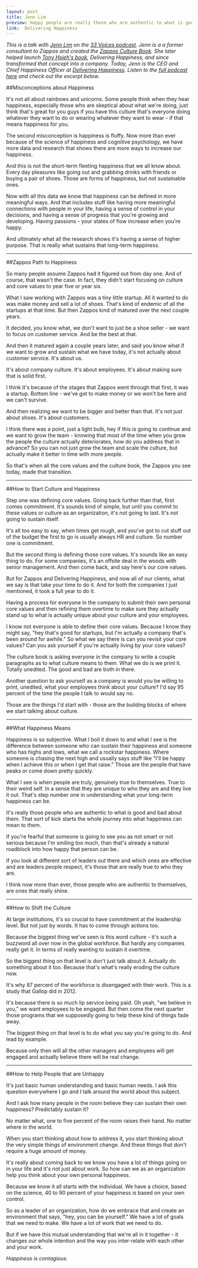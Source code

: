 ```yaml
---
layout: post
title: Jenn Lim
preview: Happy people are really those who are authentic to what is good and bad about them.
link:  Delivering Happiness 
---
```


*This is a talk with [Jenn Lim](https://twitter.com/DHMovementCEO) on the [33 Voices podcast](https://www.33voices.com/). Jenn is a a former consultant to Zappos and created the [Zappos Culture Book](http://www.zapposinsights.com/culture-book). She later helped launch [Tony Hsieh's book](http://www.amazon.com/Delivering-Happiness-Tony-Hseih-ebook/dp/B007GATVYI/ref=sr_1_2?s=books&ie=UTF8&qid=1408994619&sr=1-2&keywords=delivering+happiness), Delivering Happiness, and since transformed that concept into a company. Today, Jenn is the CEO and Chief Happiness Officer at [Delivering Happiness](http://deliveringhappiness.com/). Listen to the [full podcast here](https://www.33voices.com/interviews/delivering-happiness) and check out the excerpt below.*


##Misconceptions about Happiness 

It's not all about rainbows and unicorns. Some people think when they hear happiness, especially those who are skeptical about what we're doing, just think that's great for you guys if you have this culture that's everyone doing whatever they want to do or wearing whatever they want to wear - if that means happiness for you. 

The second misconception is happiness is fluffy. Now more than ever because of the science of happiness and cognitive psychology, we have more data and research that shows there are more ways to increase our happiness. 

And this is not the short-term fleeting happiness that we all know about. Every day pleasures like going out and grabbing drinks with friends or buying a pair of shoes. Those are forms of happiness, but not sustainable ones. 

Now with all this data we know that happiness can be defined in more meaningful ways. And that includes stuff like having more meaningful connections with people in your life, having a sense of control in your decisions, and having a sense of progress that you're growing and developing. Having passions - your states of flow increase when you're happy. 

And ultimately what all the research shows it's having a sense of higher purpose. That is really what sustains that long-term happiness. 

* * * 

##Zappos Path to Happiness 

So many people assume Zappos had it figured out from day one. And of course, that wasn't the case. In fact, they didn't start focusing on culture and core values to year five or year six. 

What I saw working with Zappos was a tiny little startup. All it wanted to do was make money and sell a lot of shoes. That's kind of endemic of all the startups at that time. But then Zappos kind of matured over the next couple years. 

It decided, you know what, we don't want to just be a shoe seller - we want to focus on customer service. And be the best at that. 

And then it matured again a couple years later, and said you know what if we want to grow and sustain what we have today, it's not actually about customer service. It's about us. 

It's about company culture. It's about employees. It's about making sure that is solid first. 

I think it's because of the stages that Zappos went through that first, it was a startup. Bottom line - we've got to make money or we won't be here and we can't survive. 

And then realizing we want to be bigger and better than that. It's not just about shoes. It's about customers. 

I think there was a point, just a light bulb, hey if this is going to continue and we want to grow the team - knowing that most of the time when you grow the people the culture actually deteriorates, how do you address that in advance? So you can not just grow the team and scale the culture, but actually make it better in time with more people. 

So that's when all the core values and the culture book, the Zappos you see today, made that transition. 

* * * 

##How to Start Culture and Happiness 

Step one was defining core values. Going back further than that, first comes commitment. It's sounds kind of simple, but until you commit to these values or culture as an organization, it's not going to last. It's not going to sustain itself. 

It's all too easy to say, when times get rough, and you've got to cut stuff out of the budget the first to go is usually always HR and culture. So number one is commitment. 

But the second thing is defining those core values. It's sounds like an easy thing to do. For some companies, it's an offsite deal in the woods with senior management. And then come back, and say here's our core values. 

But for Zappos and Delivering Happiness, and now all of our clients, what we say is that take your time to do it. And for both the companies I just mentioned, it took a full year to do it. 

Having a process for everyone in the company to submit their own personal core values and then refining them overtime to make sure they actually stand up to what is actually unique about your culture and your employees. 

I know not everyone is able to define their core values. Because I know they might say, "hey that's good for startups, but I'm actually a company that's been around for awhile." So what we say there is can you revisit your core values? Can you ask yourself if you're actually living by your core values? 

The culture book is asking everyone in the company to write a couple paragraphs as to what culture means to them. What we do is we print it. Totally unedited. The good and bad are both in there. 

Another question to ask yourself as a company is would you be willing to print, unedited, what your employees think about your culture? I'd say 95 percent of the time the people I talk to would say no. 

Those are the things I'd start with - those are the building blocks of where we start talking about culture. 

* * * 

##What Happiness Means 

Happiness is so subjective. What I boil it down to and what I see is the difference between someone who can sustain their happiness and someone who has highs and lows, what we call a rockstar happiness. Where someone is chasing the next high and usually says stuff like "I'll be happy when I achieve this or when I get that raise." Those are the people that have peaks or come down pretty quickly. 

What I see is when people are truly, genuinely true to themselves. True to their weird self. In a sense that they are unique to who they are and they live it out. That's step number one in understanding what your long-term happiness can be. 

It's really those people who are authentic to what is good and bad about them. That sort of kick starts the whole journey into what happiness can mean to them. 

If you're fearful that someone is going to see you as not smart or not serious because I'm smiling too much, than that's already a natural roadblock into how happy that person can be. 

If you look at different sort of leaders out there and which ones are effective and are leaders people respect, it's those that are really true to who they are. 

I think now more than ever, those people who are authentic to themselves, are ones that really shine. 

* * * 

##How to Shift the Culture

At large institutions, it's so crucial to have commitment at the leadership level. But not just by words. It has to come through actions too. 

Because the biggest thing we've seen is this word culture - it's such a buzzword all over now in the global workforce. But hardly any companies really get it. In terms of really wanting to sustain it overtime. 

So the biggest thing on that level is don't just talk about it. Actually do something about it too. Because that's what's really eroding the culture now. 

It's why 87 percent of the workforce is disengaged with their work. This is a study that Gallop did in 2012. 

It's because there is so much lip service being paid. Oh yeah, "we believe in you," we want employees to be engaged. But then come the next quarter those programs that we supposedly going to help these kind of things fade away. 

The biggest thing on that level is to do what you say you're going to do. And lead by example. 

Because only then will all the other managers and employees will get engaged and actually believe there will be real change. 

* * * 

##How to Help People that are Unhappy 

It's just basic human understanding and basic human needs. I ask this question everywhere I go and I talk around the world about this subject. 

And I ask how many people in the room believe they can sustain their own happiness? Predictably sustain it? 

No matter what, one to five percent of the room raises their hand. No matter where in the world. 

When you start thinking about how to address it, you start thinking about the very simple things of environment change. And these things that don't require a huge amount of money. 

It's really about coming back to we know you have a lot of things going on in your life and it's not just about work. So how can we as an organization help you think about your own personal happiness. 

Because we know it all starts with the individual. We have a choice, based on the science, 40 to 90 percent of your happiness is based on your own control. 

So as a leader of an organization, how do we embrace that and create an environment that says, "hey, you can be yourself." We have a lot of goals that we need to make. We have a lot of work that we need to do. 

But if we have this mutual understanding that we're all in it together - it changes our whole intention and the way you inter-relate with each other and your work. 

*Happiness is contagious.* 
